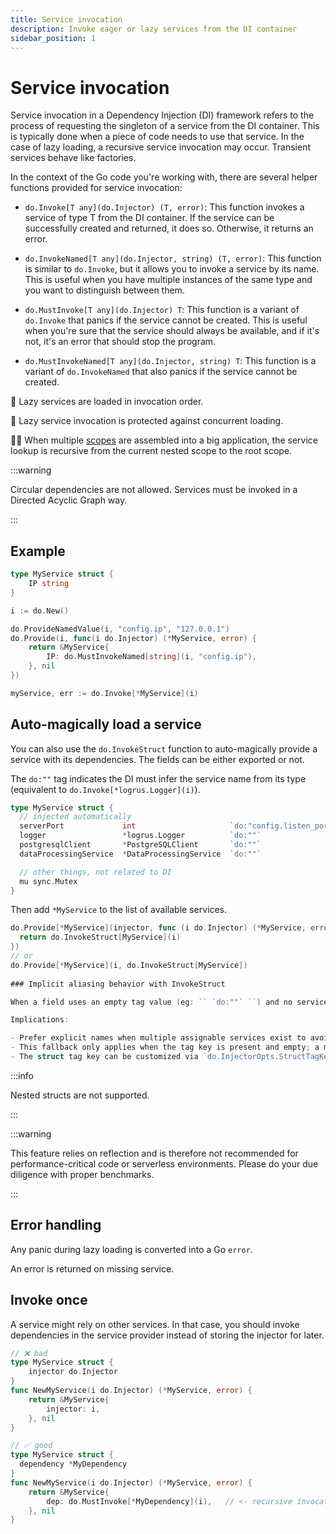 ```yaml
---
title: Service invocation
description: Invoke eager or lazy services from the DI container
sidebar_position: 1
---
```


# Service invocation

Service invocation in a Dependency Injection (DI) framework refers to the process of requesting the singleton of a service from the DI container. This is typically done when a piece of code needs to use that service. In the case of lazy loading, a recursive service invocation may occur. Transient services behave like factories.

In the context of the Go code you're working with, there are several helper functions provided for service invocation:

- `do.Invoke[T any](do.Injector) (T, error)`: This function invokes a service of type T from the DI container. If the service can be successfully created and returned, it does so. Otherwise, it returns an error.

- `do.InvokeNamed[T any](do.Injector, string) (T, error)`: This function is similar to `do.Invoke`, but it allows you to invoke a service by its name. This is useful when you have multiple instances of the same type and you want to distinguish between them.

- `do.MustInvoke[T any](do.Injector) T`: This function is a variant of `do.Invoke` that panics if the service cannot be created. This is useful when you're sure that the service should always be available, and if it's not, it's an error that should stop the program.

- `do.MustInvokeNamed[T any](do.Injector, string) T`: This function is a variant of `do.InvokeNamed` that also panics if the service cannot be created.

🚀 Lazy services are loaded in invocation order.

🐎 Lazy service invocation is protected against concurrent loading.

🧙‍♂️ When multiple [scopes](../container/scope.md) are assembled into a big application, the service lookup is recursive from the current nested scope to the root scope.

:::warning

Circular dependencies are not allowed. Services must be invoked in a Directed Acyclic Graph way.

:::


## Example

```go
type MyService struct {
    IP string
}

i := do.New()

do.ProvideNamedValue(i, "config.ip", "127.0.0.1")
do.Provide(i, func(i do.Injector) (*MyService, error) {
    return &MyService{
        IP: do.MustInvokeNamed[string](i, "config.ip"),
    }, nil
})

myService, err := do.Invoke[*MyService](i)
```

## Auto-magically load a service

You can also use the `do.InvokeStruct` function to auto-magically provide a service with its dependencies. The fields can be either exported or not.

The `do:""` tag indicates the DI must infer the service name from its type (equivalent to `do.Invoke[*logrus.Logger](i)`).

```go
type MyService struct {
  // injected automatically
  serverPort             int                     `do:"config.listen_port"`
  logger                 *logrus.Logger          `do:""`
  postgresqlClient       *PostgreSQLClient       `do:""`
  dataProcessingService  *DataProcessingService  `do:""`

  // other things, not related to DI
  mu sync.Mutex
}
```

Then add `*MyService` to the list of available services.

```go
do.Provide[*MyService](injector, func (i do.Injector) (*MyService, error) {
  return do.InvokeStruct[MyService](i)
})
// or
do.Provide[*MyService](i, do.InvokeStruct[MyService])
 
### Implicit aliasing behavior with InvokeStruct

When a field uses an empty tag value (eg: `` `do:""` ``) and no service is registered under the inferred name, the injector falls back to finding the first service whose type is assignable to the field type (same resolution strategy as `do.InvokeAs[T]`).

Implications:

- Prefer explicit names when multiple assignable services exist to avoid ambiguity.
- This fallback only applies when the tag key is present and empty; a missing tag does nothing.
- The struct tag key can be customized via `do.InjectorOpts.StructTagKey`.
```

:::info

Nested structs are not supported.

:::

:::warning

This feature relies on reflection and is therefore not recommended for performance-critical code or serverless environments. Please do your due diligence with proper benchmarks.

:::

## Error handling

Any panic during lazy loading is converted into a Go `error`.

An error is returned on missing service.

## Invoke once

A service might rely on other services. In that case, you should invoke dependencies in the service provider instead of storing the injector for later.

```go
// ❌ bad
type MyService struct {
    injector do.Injector
}
func NewMyService(i do.Injector) (*MyService, error) {
    return &MyService{
        injector: i,
    }, nil
}

// ✅ good
type MyService struct {
  dependency *MyDependency
}
func NewMyService(i do.Injector) (*MyService, error) {
    return &MyService{
        dep: do.MustInvoke[*MyDependency](i),   // <- recursive invocation on service construction
    }, nil
}
```
